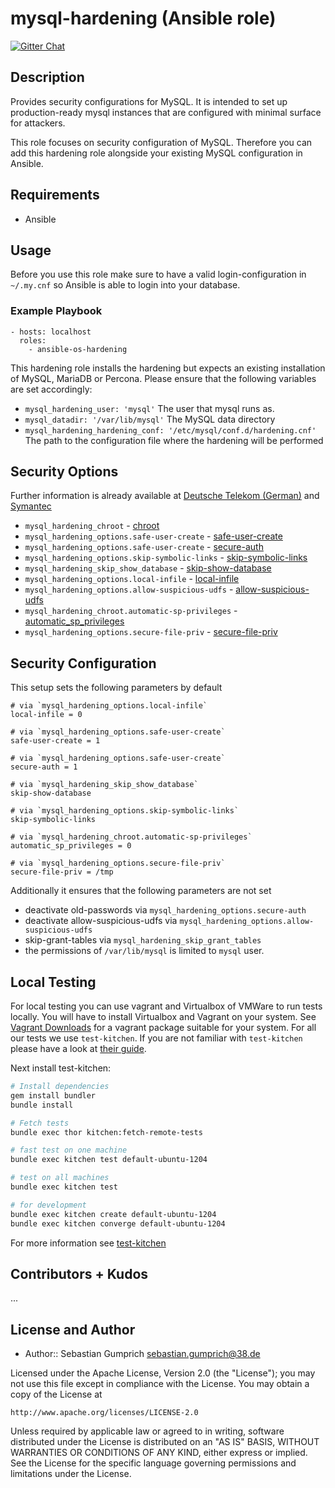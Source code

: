 # mysql-hardening (Ansible role)

[![Gitter Chat](https://badges.gitter.im/Join%20Chat.svg)][3]

## Description

Provides security configurations for MySQL. It is intended to set up production-ready mysql instances that are configured with minimal surface for attackers.

This role focuses on security configuration of MySQL. Therefore you can add this hardening role alongside your existing MySQL configuration in Ansible.

## Requirements

* Ansible 

## Usage

Before you use this role make sure to have a valid login-configuration in `~/.my.cnf` so Ansible is able to login into your database.

### Example Playbook

    - hosts: localhost
      roles:
        - ansible-os-hardening

This hardening role installs the hardening but expects an existing installation of MySQL, MariaDB or Percona. Please ensure that the following variables are set accordingly:

- `mysql_hardening_user: 'mysql'` The user that mysql runs as.
- `mysql_datadir: '/var/lib/mysql'` The MySQL data directory
- `mysql_hardening_hardening_conf: '/etc/mysql/conf.d/hardening.cnf'` The path to the configuration file where the hardening will be performed

## Security Options

Further information is already available at [Deutsche Telekom (German)](http://www.telekom.com/static/-/155996/7/technische-sicherheitsanforderungen-si) and [Symantec](http://www.symantec.com/connect/articles/securing-mysql-step-step) 

* `mysql_hardening_chroot` - [chroot](http://dev.mysql.com/doc/refman/5.7/en/server-options.html#option_mysqld_chroot)
* `mysql_hardening_options.safe-user-create` - [safe-user-create](http://dev.mysql.com/doc/refman/5.7/en/server-options.html#option_mysqld_safe-user-create)
* `mysql_hardening_options.safe-user-create` - [secure-auth](http://dev.mysql.com/doc/refman/5.7/en/server-options.html#option_mysqld_secure-auth)
* `mysql_hardening_options.skip-symbolic-links` - [skip-symbolic-links](http://dev.mysql.com/doc/refman/5.7/en/server-options.html#option_mysqld_symbolic-links)
* `mysql_hardening_skip_show_database` - [skip-show-database](http://dev.mysql.com/doc/refman/5.7/en/server-options.html#option_mysqld_skip-show-database)
* `mysql_hardening_options.local-infile` - [local-infile](http://dev.mysql.com/doc/refman/5.7/en/server-system-variables.html#sysvar_local_infile)
* `mysql_hardening_options.allow-suspicious-udfs` - [allow-suspicious-udfs](https://dev.mysql.com/doc/refman/5.7/en/server-options.html#option_mysqld_allow-suspicious-udfs)
* `mysql_hardening_chroot.automatic-sp-privileges` - [automatic_sp_privileges](https://dev.mysql.com/doc/refman/5.7/en/server-system-variables.html#sysvar_automatic_sp_privileges)
* `mysql_hardening_options.secure-file-priv` - [secure-file-priv](https://dev.mysql.com/doc/refman/5.7/en/server-options.html#option_mysqld_secure-file-priv)

## Security Configuration

This setup sets the following parameters by default

    # via `mysql_hardening_options.local-infile` 
    local-infile = 0

    # via `mysql_hardening_options.safe-user-create` 
    safe-user-create = 1

    # via `mysql_hardening_options.safe-user-create` 
    secure-auth = 1

    # via `mysql_hardening_skip_show_database` 
    skip-show-database

    # via `mysql_hardening_options.skip-symbolic-links` 
    skip-symbolic-links

    # via `mysql_hardening_chroot.automatic-sp-privileges` 
    automatic_sp_privileges = 0

    # via `mysql_hardening_options.secure-file-priv`
    secure-file-priv = /tmp


Additionally it ensures that the following parameters are not set

 * deactivate old-passwords via `mysql_hardening_options.secure-auth`
 * deactivate allow-suspicious-udfs via `mysql_hardening_options.allow-suspicious-udfs`
 * skip-grant-tables via `mysql_hardening_skip_grant_tables`
 * the permissions of `/var/lib/mysql` is limited to `mysql` user.

## Local Testing

For local testing you can use vagrant and Virtualbox of VMWare to run tests locally. You will have to install Virtualbox and Vagrant on your system. See [Vagrant Downloads](http://downloads.vagrantup.com/) for a vagrant package suitable for your system. For all our tests we use `test-kitchen`. If you are not familiar with `test-kitchen` please have a look at [their guide](http://kitchen.ci/docs/getting-started).

Next install test-kitchen:

```bash
# Install dependencies
gem install bundler
bundle install

# Fetch tests
bundle exec thor kitchen:fetch-remote-tests

# fast test on one machine
bundle exec kitchen test default-ubuntu-1204

# test on all machines
bundle exec kitchen test

# for development
bundle exec kitchen create default-ubuntu-1204
bundle exec kitchen converge default-ubuntu-1204
```

For more information see [test-kitchen](http://kitchen.ci/docs/getting-started)

## Contributors + Kudos

...

## License and Author

* Author:: Sebastian Gumprich <sebastian.gumprich@38.de>

Licensed under the Apache License, Version 2.0 (the "License");
you may not use this file except in compliance with the License.
You may obtain a copy of the License at

    http://www.apache.org/licenses/LICENSE-2.0

Unless required by applicable law or agreed to in writing, software
distributed under the License is distributed on an "AS IS" BASIS,
WITHOUT WARRANTIES OR CONDITIONS OF ANY KIND, either express or implied.
See the License for the specific language governing permissions and
limitations under the License.

[3]: https://gitter.im/hardening-io/general
